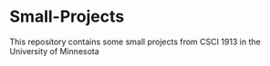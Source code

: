 # Small-Projects

This repository contains some small projects from CSCI 1913 in the University of Minnesota
